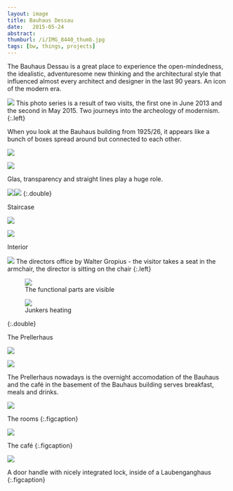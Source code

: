 ```yaml
---
layout: image
title: Bauhaus Dessau
date:   2015-05-24
abstract: 
thumburl: /i/IMG_8440_thumb.jpg
tags: [bw, things, projects]
---
```

The Bauhaus Dessau is a great place to experience the open-mindedness, the idealistic, adventuresome new thinking and the architectural style that influenced almost every architect and designer in the last 90 years. An icon of the modern era.

![](/i/IMG_8503.jpg)
This photo series is a result of two visits, the first one in June 2013 and the second in May 2015. Two journeys into the archeology of modernism. 
{:.left}

When you look at the Bauhaus building from 1925/26, it appears like a bunch of boxes spread around but connected to each other.

![](/i/IMG_8488.jpg)

![](/i/IMG_8428.jpg)

Glas, transparency and straight lines play a huge role. 

![](/i/IMG_8440.jpg)![](/i/IMG_8422.jpg)
{:.double}

Staircase

![](/i/IMG_8456.jpg)

![](/i/IMG_8445.jpg)

Interior

![]({{site.url}}/i/IMG_5848.jpg)
The directors office by Walter Gropius - the visitor takes a seat in the armchair, the director is sitting on the chair
{:.left}

<div>
<figure>
<img src="{{site.url}}/i/IMG_5833.jpg" />
<figcaption>
The functional parts are visible
</figcaption>
</figure>
<figure>
<img src="{{site.url}}/i/IMG_5850.jpg" />
<figcaption>
Junkers heating
</figcaption>
</figure>
</div>
{:.double}

The Prellerhaus

![](/i/IMG_8411.jpg)

![](/i/IMG_8407.jpg) 

The Prellerhaus nowadays is the overnight accomodation of the Bauhaus and the café in the basement of the Bauhaus building serves breakfast, meals and drinks.

![](/i/IMG_8394.jpg) 

The rooms
{:.figcaption}

![](/i/IMG_8505.jpg)

The café
{:.figcaption}

![]({{site.url}}/i/IMG_5888.jpg)

A door handle with nicely integrated lock, inside of a Laubenganghaus
{:.figcaption}



